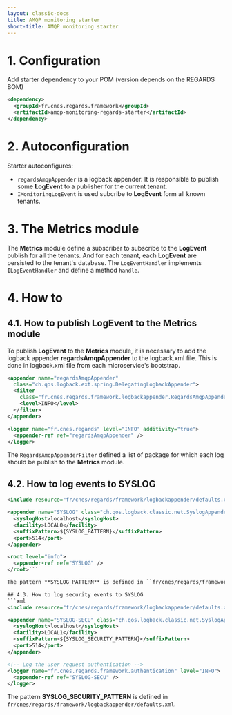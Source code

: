 ```yaml
---
layout: classic-docs
title: AMQP monitoring starter
short-title: AMQP monitoring starter
---
```


# 1\. Configuration

Add starter dependency to your POM (version depends on the REGARDS BOM)
```xml
<dependency>
  <groupId>fr.cnes.regards.framework</groupId>
  <artifactId>amqp-monitoring-regards-starter</artifactId>
</dependency>
```
# 2\. Autoconfiguration

Starter autoconfigures:

- `regardsAmqpAppender` is a logback appender. It is responsible to publish some **LogEvent** to a publisher for the current tenant.
- `IMonitoringLogEvent` is used subcribe to **LogEvent** form all known tenants.

# 3\. The **Metrics** module

The **Metrics** module define a subscriber to subscribe to the **LogEvent** publish for all the tenants. And for each tenant, each **LogEvent** are persisted to the tenant's database. The `LogEventHandler` implements `ILogEventHandler` and define a method `handle`.

# 4\. How to

## 4.1. How to publish **LogEvent** to the **Metrics** module
To publish **LogEvent** to the **Metrics** module, it is necessary to add the logback appender **regardsAmqpAppender** to the logback.xml file. This is done in logback.xml file from each microservice's bootstrap.
```xml
<appender name="regardsAmqpAppender"
  class="ch.qos.logback.ext.spring.DelegatingLogbackAppender">
  <filter
    class="fr.cnes.regards.framework.logbackappender.RegardsAmqpAppenderFilter">
    <level>INFO</level>
  </filter>
</appender>

<logger name="fr.cnes.regards" level="INFO" additivity="true">
  <appender-ref ref="regardsAmqpAppender" />
</logger>
```

The `RegardsAmqpAppenderFilter` defined a list of package for which each log should be publish to the **Metrics** module.

## 4.2. How to log events to SYSLOG
```xml
<include resource="fr/cnes/regards/framework/logbackappender/defaults.xml" />

<appender name="SYSLOG" class="ch.qos.logback.classic.net.SyslogAppender">
  <syslogHost>localhost</syslogHost>
  <facility>LOCAL0</facility>
  <suffixPattern>${SYSLOG_PATTERN}</suffixPattern>
  <port>514</port>
</appender>

<root level="info">
  <appender-ref ref="SYSLOG" />
</root>```

The pattern **SYSLOG_PATTERN** is defined in ``fr/cnes/regards/framework/logbackappender/defaults.xml``.

## 4.3. How to log security events to SYSLOG
```xml
<include resource="fr/cnes/regards/framework/logbackappender/defaults.xml" />

<appender name="SYSLOG-SECU" class="ch.qos.logback.classic.net.SyslogAppender">
  <syslogHost>localhost</syslogHost>
  <facility>LOCAL1</facility>
  <suffixPattern>${SYSLOG_SECURITY_PATTERN}</suffixPattern>
  <port>514</port>
</appender>

<!-- Log the user request authentication -->
<logger name="fr.cnes.regards.framework.authentication" level="INFO">
  <appender-ref ref="SYSLOG-SECU" />
</logger>
```

The pattern **SYSLOG_SECURITY_PATTERN** is defined in ``fr/cnes/regards/framework/logbackappender/defaults.xml``.
